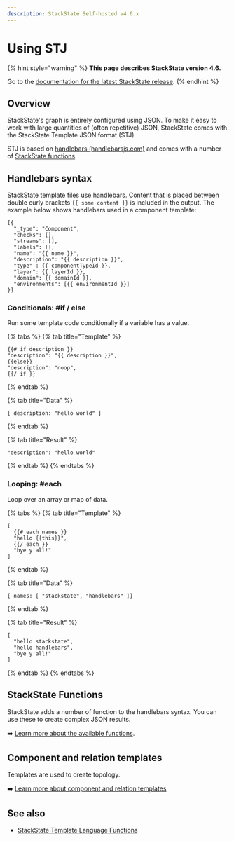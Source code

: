 ```yaml
---
description: StackState Self-hosted v4.6.x
---
```


# Using STJ

{% hint style="warning" %}
**This page describes StackState version 4.6.**

Go to the [documentation for the latest StackState release](https://docs.stackstate.com/develop/reference/stj/using_stj).
{% endhint %}

## Overview

StackState's graph is entirely configured using JSON. To make it easy to work with large quantities of \(often repetitive\) JSON, StackState comes with the StackState Template JSON format \(STJ\).

STJ is based on [handlebars \(handlebarsjs.com\)](https://handlebarsjs.com/) and comes with a number of [StackState functions](stj_reference.md).

## Handlebars syntax

StackState template files use handlebars. Content that is placed between double curly brackets `{{ some content }}` is included in the output. The example below shows handlebars used in a component template:

```text
[{
  "_type": "Component",
  "checks": [],
  "streams": [],
  "labels": [],
  "name": "{{ name }}",
  "description": "{{ description }}",
  "type" : {{ componentTypeId }},
  "layer": {{ layerId }},
  "domain": {{ domainId }},
  "environments": [{{ environmentId }}]
}]
```

### Conditionals: \#if / else

Run some template code conditionally if a variable has a value.

{% tabs %}
{% tab title="Template" %}
```text
{{# if description }}
"description": "{{ description }}",
{{else}}
"description": "noop",
{{/ if }}
```
{% endtab %}

{% tab title="Data" %}
```text
[ description: "hello world" ]
```
{% endtab %}

{% tab title="Result" %}
```text
"description": "hello world"
```
{% endtab %}
{% endtabs %}

### Looping: \#each

Loop over an array or map of data.

{% tabs %}
{% tab title="Template" %}
```text
[
  {{# each names }}
  "hello {{this}}",
  {{/ each }}
  "bye y'all!"
]
```
{% endtab %}

{% tab title="Data" %}
```text
[ names: [ "stackstate", "handlebars" ]]
```
{% endtab %}

{% tab title="Result" %}
```text
[
  "hello stackstate",
  "hello handlebars",
  "bye y'all!"
]
```
{% endtab %}
{% endtabs %}

## StackState Functions

StackState adds a number of function to the handlebars syntax. You can use these to create complex JSON results.

➡️ [Learn more about the available functions](stj_reference.md).

## Component and relation templates

Templates are used to create topology. 

➡️ [Learn more about component and relation templates](/configure/topology/sync.md#template-functions)

## See also

* [StackState Template Language Functions](stj_reference.md)

